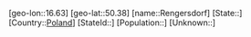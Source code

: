 ﻿---
location: [50.38,16.63]
type: City
tags:
- geo/City


SpocWebEntityId: 33710
isDeleted: false
confidential: public

---
[geo-lon::16.63]
[geo-lat::50.38]
[name::Rengersdorf]
[State::]
[Country::[Poland](geo/Continent/Europe/Poland.md)]
[StateId::]
[Population::]
[Unknown::]


